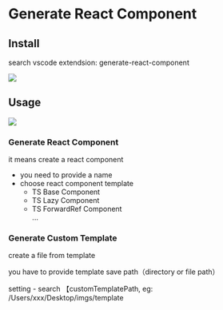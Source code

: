# Generate React Component

## Install
search vscode extendsion:  generate-react-component

<img src="https://i.ibb.co/n08hGf7/screenshot-20210903-180110.png" />

## Usage

<img src="https://i.ibb.co/pzdFPxX/a.png" />

### Generate React Component
it means create a react component
- you need to provide a name
- choose react component template
  - TS Base Component
  - TS Lazy Component
  - TS ForwardRef Component  
  ...


### Generate Custom Template
create a file from template

you have to provide template save path（directory or file path）

setting - search 【customTemplatePath, eg: /Users/xxx/Desktop/imgs/template
